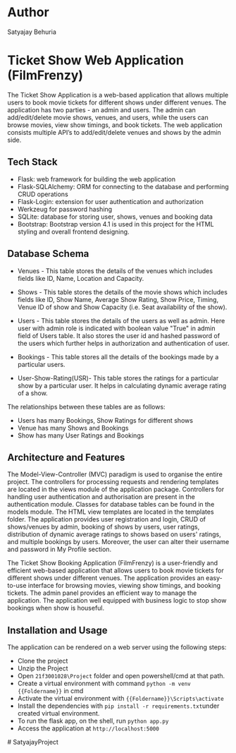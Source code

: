 ﻿# Author
Satyajay Behuria

# Ticket Show Web Application (FilmFrenzy)

The Ticket Show Application is a web-based application that allows multiple users to book movie tickets for different shows under different venues. The application has two parties - an admin and users. The admin can add/edit/delete movie shows, venues, and users, while the users can browse movies, view show timings, and book tickets. The web application consists multiple API’s to add/edit/delete venues and shows by the admin side.


## Tech Stack

- Flask: web framework for building the web application
- Flask-SQLAlchemy: ORM for connecting to the database and performing CRUD operations
- Flask-Login: extension for user authentication and authorization
- Werkzeug for password hashing
- SQLite: database for storing user, shows, venues and booking data
- Bootstrap: Bootstrap version 4.1 is used in this project for the HTML styling and overall frontend designing. 


## Database Schema
- Venues - This table stores the details of the venues which includes fields like ID, Name, Location and Capacity.



- Shows - This table stores the details of the movie shows which includes fields like ID, Show Name, Average Show Rating, Show Price, Timing, Venue ID of show and Show Capacity (i.e. Seat availability of the show).



- Users - This table stores the details of the users as well as admin. Here user with admin role is indicated with boolean value "True" in admin field of Users table. It also stores the user id and hashed password of the users which further helps in authorization and authentication of user.



- Bookings - This table stores all the details of the bookings made by a particular users.


- User-Show-Rating(USR)- This table stores the ratings for a particular show by a particular user. It helps in calculating dynamic average rating of a show.



The relationships between these tables are as follows:

- Users has many Bookings, Show Ratings for different shows
- Venue has many Shows and Bookings
- Show has many User Ratings and Bookings













## Architecture and Features
The Model-View-Controller (MVC) paradigm is used to organise the entire project. The controllers for processing requests and rendering templates are located in the views module of the application package. Controllers for handling user authentication and authorisation are present in the authentication module. Classes for database tables can be found in the models module. The HTML view templates are located in the templates folder. The application provides user registration and login, CRUD of shows/venues by admin, booking of shows by users, user ratings, distribution of dynamic average ratings to shows based on users' ratings, and multiple bookings by users. Moreover, the user can alter their username and password in My Profile section.



The Ticket Show Booking Application (FilmFrenzy) is a user-friendly and efficient web-based application that allows users to book movie tickets for different shows under different venues. The application provides an easy-to-use interface for browsing movies, viewing show timings, and booking tickets. The admin panel provides an efficient way to manage the application. The application well equipped with business logic to stop show bookings when show is houseful.  


## Installation and Usage

The application can be rendered on a web server using the following steps:

- Clone the project
- Unzip the Project
- Open `21f3001028\Project` folder and open powershell/cmd at that path. 
- Create a virtual environment with command `python -m venv {{Foldername}}` in cmd
- Activate the virtual environment with `{{Foldername}}\Scripts\activate`
- Install the dependencies with `pip install -r requirements.txt`under created virtual environment.
- To run the flask app, on the shell, run `python app.py`
- Access the application at `http://localhost:5000`

#   S a t y a j a y P r o j e c t  
 